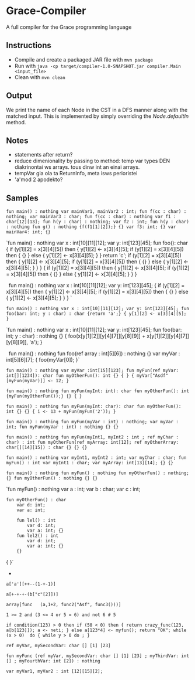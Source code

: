 # Grace-Compiler
A full compiler for the Grace programming language

## Instructions
 * Compile and create a packaged JAR file with `mvn package`
 * Run with `java -cp target/compiler-1.0-SNAPSHOT.jar compiler.Main <input_file>`
 * Clean with `mvn clean`

## Output
We print the name of each Node in the CST in a DFS manner along with the
matched input. This is implemented by simply overriding the *Node.defaultIn* method.

## Notes
* statements after return?
* reduce dimenionality by passing to method: temp var types DEN diakrinontai ws arrays. tous dinw int an einai arrays.
* tempVar gia ola ta ReturnInfo, meta isws perioristei
* 'a'mod 2 apodekto?

## Samples
`fun main() : nothing
var mainVar1, mainVar2 : int;
fun f(cc : char) : nothing;
var mainVar3 : char;
fun f(cc : char) : nothing
    var f1 : char[12][13];
    fun h(y : char) : nothing;
    var f2 : int;
    fun h(y : char) : nothing
        fun g() : nothing
            {f(f1[1][2]);}
        {}
    var f3: int;
    {}
var mainVar4: int;
{}`

`fun main() : nothing
    var x : int[10][11][12];
    var y: int[123][45];
    fun foo(): char {
    if (y[1][2] = x[3][4][5]) then {
        y[1][2] <- x[3][4][5];
        if (y[1][2] = x[3][4][5]) then {
            {}
        }
        else {
            y[1][2] <- x[3][4][5];
        }
    }
        return 'c';
        if (y[1][2] = x[3][4][5]) then {
            y[1][2] <- x[3][4][5];
            if (y[1][2] = x[3][4][5]) then {
                {}
            }
            else {
                y[1][2] <- x[3][4][5];
            }
        }
    }
{
    if (y[1][2] = x[3][4][5]) then {
        y[1][2] <- x[3][4][5];
        if (y[1][2] = x[3][4][5]) then {
            {}
        }
        else {
            y[1][2] <- x[3][4][5];
        }
    }
}

`
`fun main() : nothing
    var x : int[10][11][12];
    var y: int[123][45];
{
    if (y[1][2] = x[3][4][5]) then {
        y[1][2] <- x[3][4][5];
        if (y[1][2] = x[3][4][5]) then {
            {}
        }
        else {
            y[1][2] <- x[3][4][5];
        }
    }
}
`

`fun main() : nothing
    var x : int[10][11][12];
    var y: int[123][45];
    fun foo(bar: int; y : char) : char {return 'a';}
{
    y[1][2] <- x[3][4][5];
}`

`fun main() : nothing
    var x : int[10][11][12];
    var y: int[123][45];
    fun foo(bar: int; y : char) : nothing {}
{
    foo(x[y[1][2]][y[4][7]][y[8][9]] + x[y[1][2]][y[4][7]][y[8][9]], 'a');
}

`
`fun main() : nothing
    fun foo(ref array : int[5][6]) : nothing {}
    var myVar : int[5][6][7];
{
    foo(myVar[0]);
}`

`fun main() : nothing
    var myVar :int[15][123];
    fun myFun(ref myVar: int[][1234]): char
        fun myOtherFun(): int
        {}
    {
    }
{
    myVar["Asdf"[myFun(myVar)]] <- 12;
}
`

`fun main() : nothing
    fun myFun(myInt: int): char
        fun myOtherFun(): int
        {myFun(myOtherFun());}
    {}
{
}
`

`fun main() : nothing
    fun myFun(myInt: char): char
        fun myOtherFun(): int
        {}
    {}
{
    i <- 13 + myFun(myFun('2'));
}`

`fun main() : nothing
    fun myFun(myVar : int) : nothing;
    var myVar : int;
    fun myFun(myVar : int) : nothing
    {}
{}
`

`fun main() : nothing
    fun myFun(myInt1, myInt2 : int ; ref myChar : char) : int
        fun myOtherFun(ref myArray: int[12]; ref myOtherArray: char[][14][15]) : char
        {}
    {}
{}
`

`fun main() : nothing
    var myInt1, myInt2 : int;
    var myChar : char;
    fun myFun() : int
        var myInt1 : char;
        var myArray: int[13][14];
    {}
{}
`

`fun main() : nothing
    fun myFun() : nothing
        fun myOtherFun() : nothing;
    {}
    fun myOtherFun() : nothing
    {}
{}
`

`fun myFun() : nothing
    var a : int;
    var b : char;
    var c : int;

    fun myOtherFun() : char
        var d: int;
        var a: int;

        fun lel() : int
            var d: int;
            var a: int; {}
        fun lel2() : int
            var d: int;
            var a: int; {}
        {}
{
}`

-

`a['a'][++--(1-+-1)]`

`a[+-+-+-(b["c"[2]])]`

`array[func   (a,1+2, func2("Asf", func3()))]`

`1 >= 2 and (3 <= 4 or 5 = 6) and not 6 # 5`

`if condition(123) > 0 then
    if (50 < 0) then {
        return crazy_func(123, a[b[123]]);
        a <- neti;
    }
    else
        a[123*4] <- myfun();
    return "OK";
while (x > 0)  do {
    while y > 0 do
        ;
}
`

`ref myVar, mySecondVar: char [] [1] [23]`

`fun myFunc (ref myVar, mySecondVar: char [] [1] [23] ; myThirdVar: int [] ; myFourthVar: int [2]) : nothing`

`var myVar1, myVar2 : int [12][15][2];`
